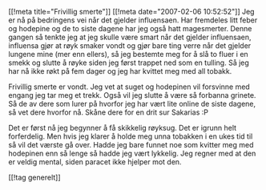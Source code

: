 [[!meta  title="Frivillig smerte"]]
[[!meta  date="2007-02-06 10:52:52"]]
Jeg er nå på bedringens vei når det gjelder influensaen. Har fremdeles litt feber og hodepine og de to siste dagene har jeg også hatt magesmerter. Denne gangen så tenkte jeg at jeg skulle være smart når det gjelder influensaen, influensa gjør at røyk smaker vondt og gjør bare ting verre når det gjelder lungene mine (mer enn ellers), så jeg bestemte meg for å slå to fluer i en smekk og slutte å røyke siden jeg først trappet ned som en tulling. Så jeg har nå ikke røkt på fem dager og jeg har kvittet meg med all tobakk.

Frivillig smerte er vondt. Jeg vet at suget og hodepinen vil forsvinne med engang jeg tar meg et trekk. Også vil jeg slutte å være så forbanna grinete. Så de av dere som lurer på hvorfor jeg har vært lite online de siste dagene, så vet dere hvorfor nå. Skåne dere for en drit sur Sakarias :P

Det er først nå jeg begynner å få skikkelig røyksug. Det er igrunn helt forferdelig. Men hvis jeg klarer å holde meg unna tobakken i en ukes tid til så vil det værste gå over. Hadde jeg bare funnet noe som kvitter meg med hodepinen enn så lenge så hadde jeg vært lykkelig. Jeg regner med at den er veldig mental, siden paracet ikke hjelper mot den.

[[!tag  generelt]]